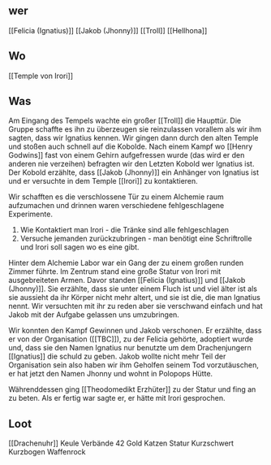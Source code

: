 ## wer
[[Felicia (Ignatius)]]
[[Jakob (Jhonny)]]
[[Troll]]
[[Hellhona]]

## Wo
[[Temple von Irori]]

## Was
Am Eingang des Tempels wachte ein großer [[Troll]] die Haupttür. Die Gruppe schaffte es ihn zu überzeugen sie reinzulassen vorallem als wir ihm sagten, dass wir Ignatius kennen. Wir gingen dann durch den alten Temple und stoßen auch schnell auf die Kobolde. Nach einem Kampf wo [[Henry Godwins]] fast von einem Gehirn aufgefressen wurde (das wird er den anderen nie verzeihen) befragten wir den Letzten Kobold wer Ignatius ist. Der Kobold erzählte, dass [[Jakob (Jhonny)]] ein Anhänger von Ignatius ist und er versuchte in dem Temple [[Irori]] zu kontaktieren. 

Wir schafften es die verschlossene Tür zu einem Alchemie raum aufzumachen und drinnen waren verschiedene fehlgeschlagene Experimente. 

1. Wie Kontaktiert man Irori - die Tränke sind alle fehlgeschlagen
2. Versuche jemanden zurückzubringen - man benötigt eine Schriftrolle und Irori soll sagen wo es eine gibt.

Hinter dem Alchemie Labor war ein Gang der zu einem großen runden Zimmer führte. Im Zentrum stand eine große Statur von Irori mit ausgebreiteten Armen. Davor standen [[Felicia (Ignatius)]] und [[Jakob (Jhonny)]].  Sie erzählte, dass sie unter einem Fluch ist und viel älter ist als sie aussieht da ihr Körper nicht mehr altert, und sie ist die, die man Ignatius nennt. Wir versuchten mit ihr zu reden aber sie verschwand einfach und hat Jakob mit der Aufgabe gelassen uns umzubringen. 

Wir konnten den Kampf Gewinnen und Jakob verschonen. Er erzählte, dass er von der Organisation ([[TBC]]), zu der Felicia gehörte, adoptiert wurde und, dass sie den Namen Ignatius nur benutzte um dem Drachenjungern [[Ignatius]] die schuld zu geben. Jakob wollte nicht mehr Teil der Organisation sein also haben wir ihm Geholfen seinem Tod vorzutäuschen, er hat jetzt den Namen Jhonny und wohnt in Polopops Hütte. 

Währenddessen ging [[Theodomedikt Erzhüter]] zu der Statur und fing an zu beten. Als er fertig war sagte er, er hätte mit Irori gesprochen.

## Loot
[[Drachenuhr]]
Keule
Verbände
42 Gold
Katzen Statur
Kurzschwert
Kurzbogen
Waffenrock